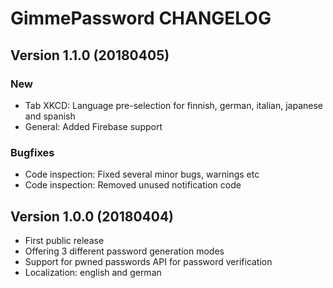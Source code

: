 # GimmePassword CHANGELOG


## Version 1.1.0 (20180405)
### New
* Tab XKCD: Language pre-selection for finnish, german, italian, japanese and spanish
* General: Added Firebase support
### Bugfixes
* Code inspection: Fixed several minor bugs, warnings etc
* Code inspection: Removed unused notification code


## Version 1.0.0 (20180404)
* First public release
* Offering 3 different password generation modes
* Support for pwned passwords API for password verification
* Localization: english and german
